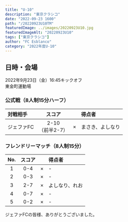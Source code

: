 ```yaml
---
title: "U-10"
description: "東京クラシコ"
date: "2022-09-23 1600"
path: "/20220923U10TM"
featuredImage: ../images/20220923U10.jpg
featuredImageAlt: "20220923U10"
tags: ["東京クラシコ"]
author: "FC Esblanco"
category: "2022年度U-10"
---
```


## 日時・会場

2022年9月23日（金）16:45キックオフ<br>
東金町運動場

### 公式戦（8人制15分ハーフ）　

| 対戦相手| スコア |   | 得点者  |
|:----|:------:|:-:|:--------|
| ジェファFC | 2-10<br>（前半2-7） | × |まさき、よしなり|


### フレンドリーマッチ（8人制15分）

| No.| スコア |   | 得点者  |
|:--:|:------:|:-:|:--------|
| 1  | 0-4 | × |-|
| 2  | 0-3 | × |-|
| 3  | 2-7 | × |よしなり、れお|
| 4  | 0-7 | × |-|
| 5  | 0-2 | × |-|


ジェファFCの皆様、ありがとうございました。